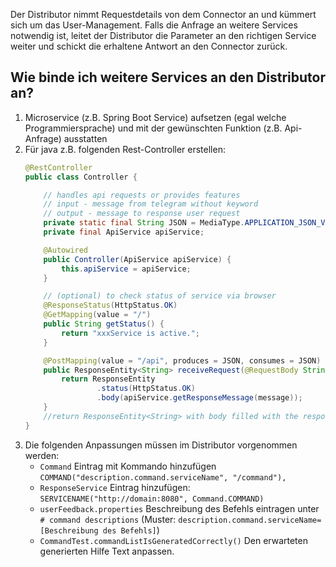 Der Distributor nimmt Requestdetails von dem Connector an und kümmert sich um das User-Management.
Falls die Anfrage an weitere Services notwendig ist, leitet der Distributor die Parameter an den richtigen Service weiter und schickt die erhaltene Antwort an den Connector zurück. 

## Wie binde ich weitere Services an den Distributor an?
1.  Microservice (z.B. Spring Boot Service) aufsetzen (egal welche Programmiersprache) und mit der gewünschten Funktion (z.B. Api-Anfrage) ausstatten
2.  Für java z.B. folgenden Rest-Controller erstellen:
    ``` java
    @RestController
    public class Controller {
    
        // handles api requests or provides features
        // input - message from telegram without keyword
        // output - message to response user request
        private static final String JSON = MediaType.APPLICATION_JSON_VALUE;
        private final ApiService apiService;
    
        @Autowired
        public Controller(ApiService apiService) {
            this.apiService = apiService;
        }
    
        // (optional) to check status of service via browser
        @ResponseStatus(HttpStatus.OK)
        @GetMapping(value = "/")
        public String getStatus() {
            return "xxxService is active.";
        }
    
        @PostMapping(value = "/api", produces = JSON, consumes = JSON) //define endpoint
        public ResponseEntity<String> receiveRequest(@RequestBody String message) {
            return ResponseEntity
                    .status(HttpStatus.OK)
                    .body(apiService.getResponseMessage(message));
        }
        //return ResponseEntity<String> with body filled with the response-message
    }
    ```
3. Die folgenden Anpassungen müssen im Distributor vorgenommen werden:
    -   `Command` Eintrag mit Kommando hinzufügen `COMMAND("description.command.serviceName", "/command"),`
    -   `ResponseService` Eintrag hinzufügen: `SERVICENAME("http://domain:8080", Command.COMMAND)`
    -   `userFeedback.properties` Beschreibung des Befehls eintragen unter `# command descriptions` (Muster: `description.command.serviceName=[Beschreibung des Befehls]`)
    -   `CommandTest.commandListIsGeneratedCorrectly()` Den erwarteten generierten Hilfe Text anpassen.